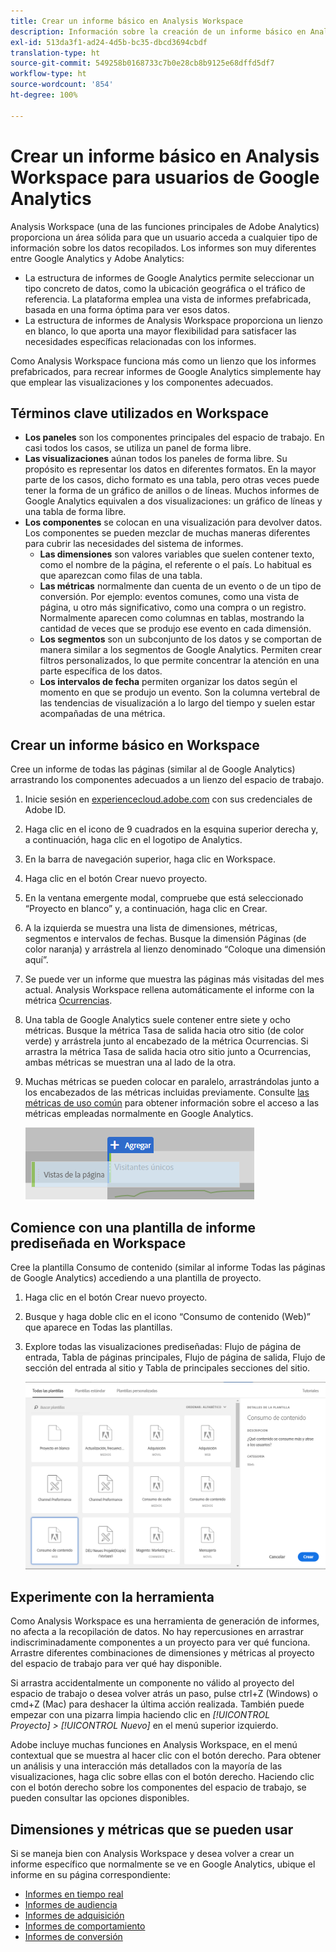 ```yaml
---
title: Crear un informe básico en Analysis Workspace
description: Información sobre la creación de un informe básico en Analysis Workspace en un formato dirigido a usuarios familiarizados con herramientas de terceros, como Google Analytics.
exl-id: 513da3f1-ad24-4d5b-bc35-dbcd3694cbdf
translation-type: ht
source-git-commit: 549258b0168733c7b0e28cb8b9125e68dffd5df7
workflow-type: ht
source-wordcount: '854'
ht-degree: 100%

---
```


# Crear un informe básico en Analysis Workspace para usuarios de Google Analytics

Analysis Workspace (una de las funciones principales de Adobe Analytics) proporciona un área sólida para que un usuario acceda a cualquier tipo de información sobre los datos recopilados. Los informes son muy diferentes entre Google Analytics y Adobe Analytics:

* La estructura de informes de Google Analytics permite seleccionar un tipo concreto de datos, como la ubicación geográfica o el tráfico de referencia. La plataforma emplea una vista de informes prefabricada, basada en una forma óptima para ver esos datos.
* La estructura de informes de Analysis Workspace proporciona un lienzo en blanco, lo que aporta una mayor flexibilidad para satisfacer las necesidades específicas relacionadas con los informes.

Como Analysis Workspace funciona más como un lienzo que los informes prefabricados, para recrear informes de Google Analytics simplemente hay que emplear las visualizaciones y los componentes adecuados.

## Términos clave utilizados en Workspace

* **Los paneles** son los componentes principales del espacio de trabajo. En casi todos los casos, se utiliza un panel de forma libre.
* **Las visualizaciones** aúnan todos los paneles de forma libre. Su propósito es representar los datos en diferentes formatos. En la mayor parte de los casos, dicho formato es una tabla, pero otras veces puede tener la forma de un gráfico de anillos o de líneas. Muchos informes de Google Analytics equivalen a dos visualizaciones: un gráfico de líneas y una tabla de forma libre.
* **Los componentes** se colocan en una visualización para devolver datos. Los componentes se pueden mezclar de muchas maneras diferentes para cubrir las necesidades del sistema de informes.
   * **Las dimensiones** son valores variables que suelen contener texto, como el nombre de la página, el referente o el país. Lo habitual es que aparezcan como filas de una tabla.
   * **Las métricas** normalmente dan cuenta de un evento o de un tipo de conversión. Por ejemplo: eventos comunes, como una vista de página, u otro más significativo, como una compra o un registro. Normalmente aparecen como columnas en tablas, mostrando la cantidad de veces que se produjo ese evento en cada dimensión.
   * **Los segmentos** son un subconjunto de los datos y se comportan de manera similar a los segmentos de Google Analytics. Permiten crear filtros personalizados, lo que permite concentrar la atención en una parte específica de los datos.
   * **Los intervalos de fecha** permiten organizar los datos según el momento en que se produjo un evento. Son la columna vertebral de las tendencias de visualización a lo largo del tiempo y suelen estar acompañadas de una métrica.

## Crear un informe básico en Workspace

Cree un informe de todas las páginas (similar al de Google Analytics) arrastrando los componentes adecuados a un lienzo del espacio de trabajo.

1. Inicie sesión en [experiencecloud.adobe.com](https://experiencecloud.adobe.com) con sus credenciales de Adobe ID.
1. Haga clic en el icono de 9 cuadrados en la esquina superior derecha y, a continuación, haga clic en el logotipo de Analytics.
1. En la barra de navegación superior, haga clic en Workspace.
1. Haga clic en el botón Crear nuevo proyecto.
1. En la ventana emergente modal, compruebe que está seleccionado “Proyecto en blanco” y, a continuación, haga clic en Crear.
1. A la izquierda se muestra una lista de dimensiones, métricas, segmentos e intervalos de fechas. Busque la dimensión Páginas (de color naranja) y arrástrela al lienzo denominado “Coloque una dimensión aquí”.
1. Se puede ver un informe que muestra las páginas más visitadas del mes actual. Analysis Workspace rellena automáticamente el informe con la métrica [Ocurrencias](/help/components/metrics/occurrences.md).
1. Una tabla de Google Analytics suele contener entre siete y ocho métricas. Busque la métrica Tasa de salida hacia otro sitio (de color verde) y arrástrela junto al encabezado de la métrica Ocurrencias. Si arrastra la métrica Tasa de salida hacia otro sitio junto a Ocurrencias, ambas métricas se muestran una al lado de la otra.
1. Muchas métricas se pueden colocar en paralelo, arrastrándolas junto a los encabezados de las métricas incluidas previamente. Consulte [las métricas de uso común](common-metrics.md) para obtener información sobre el acceso a las métricas empleadas normalmente en Google Analytics.

   ![Nueva métrica](/help/technotes/ga-to-aa/assets/new_metric.png)

## Comience con una plantilla de informe prediseñada en Workspace

Cree la plantilla Consumo de contenido (similar al informe Todas las páginas de Google Analytics) accediendo a una plantilla de proyecto.

1. Haga clic en el botón Crear nuevo proyecto.
1. Busque y haga doble clic en el icono “Consumo de contenido (Web)” que aparece en Todas las plantillas.
1. Explore todas las visualizaciones prediseñadas: Flujo de página de entrada, Tabla de páginas principales, Flujo de página de salida, Flujo de sección del entrada al sitio y Tabla de principales secciones del sitio.

   ![Selección de plantilla](/help/technotes/ga-to-aa/assets/content_consumption_template.png)

## Experimente con la herramienta

Como Analysis Workspace es una herramienta de generación de informes, no afecta a la recopilación de datos. No hay repercusiones en arrastrar indiscriminadamente componentes a un proyecto para ver qué funciona. Arrastre diferentes combinaciones de dimensiones y métricas al proyecto del espacio de trabajo para ver qué hay disponible.

Si arrastra accidentalmente un componente no válido al proyecto del espacio de trabajo o desea volver atrás un paso, pulse ctrl+Z (Windows) o cmd+Z (Mac) para deshacer la última acción realizada. También puede empezar con una pizarra limpia haciendo clic en *[!UICONTROL Proyecto] > [!UICONTROL Nuevo]* en el menú superior izquierdo.

Adobe incluye muchas funciones en Analysis Workspace, en el menú contextual que se muestra al hacer clic con el botón derecho. Para obtener un análisis y una interacción más detallados con la mayoría de las visualizaciones, haga clic sobre ellas con el botón derecho. Haciendo clic con el botón derecho sobre los componentes del espacio de trabajo, se pueden consultar las opciones disponibles.

## Dimensiones y métricas que se pueden usar

Si se maneja bien con Analysis Workspace y desea volver a crear un informe específico que normalmente se ve en Google Analytics, ubique el informe en su página correspondiente:

* [Informes en tiempo real](realtime-reports.md)
* [Informes de audiencia](audience-reports.md)
* [Informes de adquisición](acquisition-reports.md)
* [Informes de comportamiento](behavior-reports.md)
* [Informes de conversión](conversions-reports.md)
